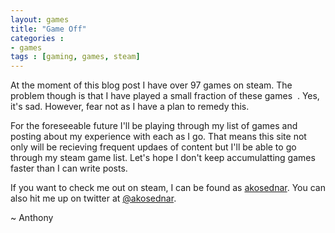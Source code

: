 ```yaml
---
layout: games
title: "Game Off"
categories : 
- games
tags : [gaming, games, steam]
---
```

At the moment of this blog post I have over 97 games on steam. The problem though is that I have played a small fraction of these games <span class="bicon icon-emo-unhappy">&nbsp;</span>. Yes, it's sad. However, fear not as I have a plan to remedy this. 

For the foreseeable future I'll be playing through my list of games and posting about my experience with each as I go. That means this site not only will be recieving frequent updaes of content but I'll be able to go through my steam game list. Let's hope I don't keep accumulatting games faster than I can write posts.

If you want to check me out on steam, I can be found as [akosednar](http://steamcommunity.com/id/akosednar/). You can also hit me up on twitter at [@akosednar](http://twitter.com/akosednar/).

~ Anthony
